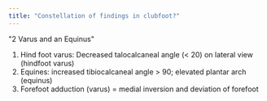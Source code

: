 ```yaml
---
title: "Constellation of findings in clubfoot?"
---
```

&quot;2 Varus and an Equinus&quot;

1. Hind foot varus: Decreased talocalcaneal angle (&lt; 20) on lateral view (hindfoot varus)
2. Equines: increased tibiocalcaneal angle &gt; 90; elevated plantar arch (equinus)
3. Forefoot adduction (varus) = medial inversion and deviation of forefoot

